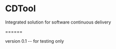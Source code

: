 CDTool
======

Integrated solution for software continuous delivery

======

version 0.1
  -- for testing only
  